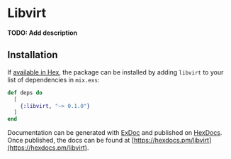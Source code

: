 # Libvirt

**TODO: Add description**

## Installation

If [available in Hex](https://hex.pm/docs/publish), the package can be installed
by adding `libvirt` to your list of dependencies in `mix.exs`:

```elixir
def deps do
  [
    {:libvirt, "~> 0.1.0"}
  ]
end
```

Documentation can be generated with [ExDoc](https://github.com/elixir-lang/ex_doc)
and published on [HexDocs](https://hexdocs.pm). Once published, the docs can
be found at [https://hexdocs.pm/libvirt](https://hexdocs.pm/libvirt).

